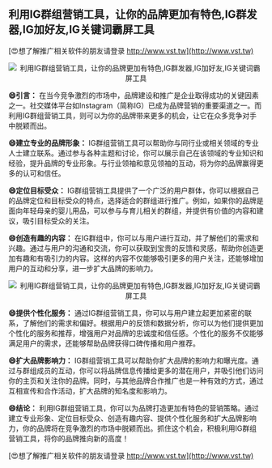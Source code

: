## **利用IG群组营销工具，让你的品牌更加有特色,IG群发器,IG加好友,IG关键词霸屏工具**

[😍想了解推广相关软件的朋友请登录 http://www.vst.tw](http://www.vst.tw)

 <center><img src="https://vst.tw/MP4/tuiguang/png/8.png" alt="利用IG群组营销工具，让你的品牌更加有特色,IG群发器,IG加好友,IG关键词霸屏工具"></center>

**😄引言：**
在当今竞争激烈的市场中，品牌建设和推广是企业取得成功的关键因素之一。社交媒体平台如Instagram（简称IG）已成为品牌营销的重要渠道之一。而利用IG群组营销工具，则可以为你的品牌带来更多的机会，让它在众多竞争对手中脱颖而出。

**😄建立专业的品牌形象：**
IG群组营销工具可以帮助你与同行业或相关领域的专业人士建立联系。通过参与各种主题和讨论，你可以展示自己在该领域的专业知识和经验，提升品牌的专业形象。与行业领袖和意见领袖的互动，将为你的品牌赢得更多的认可和信任。

**😄定位目标受众：**
IG群组营销工具提供了一个广泛的用户群体，你可以根据自己的品牌定位和目标受众的特点，选择适合的群组进行推广。例如，如果你的品牌是面向年轻母亲的婴儿用品，可以参与与育儿相关的群组，并提供有价值的内容和建议，吸引目标受众的关注。

**😄创造有趣的内容：**
在IG群组中，你可以与用户进行互动，并了解他们的需求和兴趣。通过与用户的沟通和交流，你可以获取到宝贵的反馈和灵感，帮助你创造更加有趣和有吸引力的内容。这样的内容不仅能够吸引更多的用户关注，还能够增加用户的互动和分享，进一步扩大品牌的影响力。

 <center><img src="https://vst.tw/MP4/tuiguang/png/1.png" alt="利用IG群组营销工具，让你的品牌更加有特色,IG群发器,IG加好友,IG关键词霸屏工具"></center>

**😄提供个性化服务：**
通过IG群组营销工具，你可以与用户建立起更加紧密的联系，了解他们的需求和偏好。根据用户的反馈和数据分析，你可以为他们提供更加个性化的服务和推荐，增强用户对品牌的忠诚度和信任感。个性化的服务不仅能够满足用户的需求，还能够帮助品牌获得口碑传播和用户推荐。

**😄扩大品牌影响力：**
IG群组营销工具可以帮助你扩大品牌的影响力和曝光度。通过与群组成员的互动，你可以将品牌信息传播给更多的潜在用户，并吸引他们访问你的主页和关注你的品牌。同时，与其他品牌合作推广也是一种有效的方式，通过互相宣传和合作活动，扩大品牌的知名度和影响力。

**😄结论：**
利用IG群组营销工具，你可以为品牌打造更加有特色的营销策略。通过建立专业形象、定位目标受众、创造有趣内容、提供个性化服务和扩大品牌影响力，你的品牌将在竞争激烈的市场中脱颖而出。抓住这个机会，积极利用IG群组营销工具，将你的品牌推向新的高度！

[😍想了解推广相关软件的朋友请登录 http://www.vst.tw](http://www.vst.tw)



